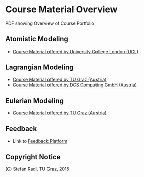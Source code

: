 Course Material Overview
================================

PDF showing Overview of Course Portfolio

Atomistic Modeling
-----------------
* [Course Material offered by University College London (UCL)](1_MaterialsTheory/courses_ULC.md)

Lagrangian Modeling
-----------------
* [Course Material offered by TU Graz (Austria)](2_LagrangianModels/courses_TUGraz.md)
* [Course Material offered by DCS Computing GmbH (Austria)](2_LagrangianModels/courses_DCS.md)

Eulerian Modeling
--------------------
* [Course Material offered by TU Graz (Austria)](3_EulerianModels/courses_TUGraz.md)

Feedback
---------------
* Link to [Feedback Platform](99_Feedback/README.md)

Copyright Notice
-------------
(C) Stefan Radl, TU Graz, 2015
